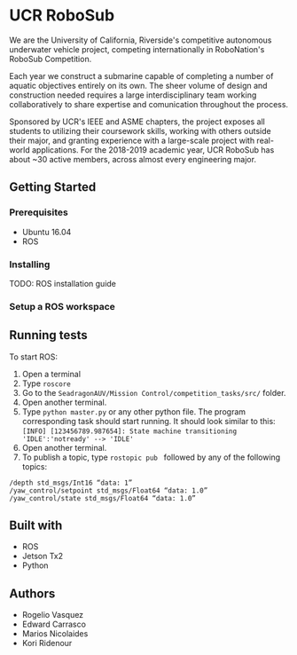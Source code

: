 # UCR RoboSub

We are the University of California, Riverside's competitive autonomous underwater vehicle project, competing internationally in RoboNation's RoboSub Competition.

Each year we construct a submarine capable of completing a number of aquatic objectives entirely on its own. The sheer volume of design and construction needed requires a large interdisciplinary team working collaboratively to share expertise and comunication throughout the process.

Sponsored by UCR's IEEE and ASME chapters, the project exposes all students to utilizing their coursework skills, working with others outside their major, and granting experience with a large-scale project with real-world applications. For the 2018-2019 academic year, UCR RoboSub has about \~30 active members, across almost every engineering major.

## Getting Started

### Prerequisites

* Ubuntu 16.04
* ROS

### Installing

TODO: ROS installation guide

### Setup a ROS workspace



## Running tests

To start ROS: 
1. Open a terminal
2. Type `roscore`
3. Go to the `SeadragonAUV/Mission Control/competition_tasks/src/` folder.
4. Open another terminal.
5. Type `python master.py` or any other python file. The program corresponding task should start running. It should look similar to this:
`[INFO] [123456789.987654]: State machine transitioning 'IDLE':'notready' --> 'IDLE'`
6. Open another terminal.
7. To publish a topic, type `rostopic pub ` followed by any of the following topics:
```
/depth std_msgs/Int16 “data: 1”
/yaw_control/setpoint std_msgs/Float64 “data: 1.0”
/yaw_control/state std_msgs/Float64 “data: 1.0”
```


## Built with

* ROS
* Jetson Tx2
* Python

## Authors

* Rogelio Vasquez
* Edward Carrasco
* Marios Nicolaides
* Kori Ridenour